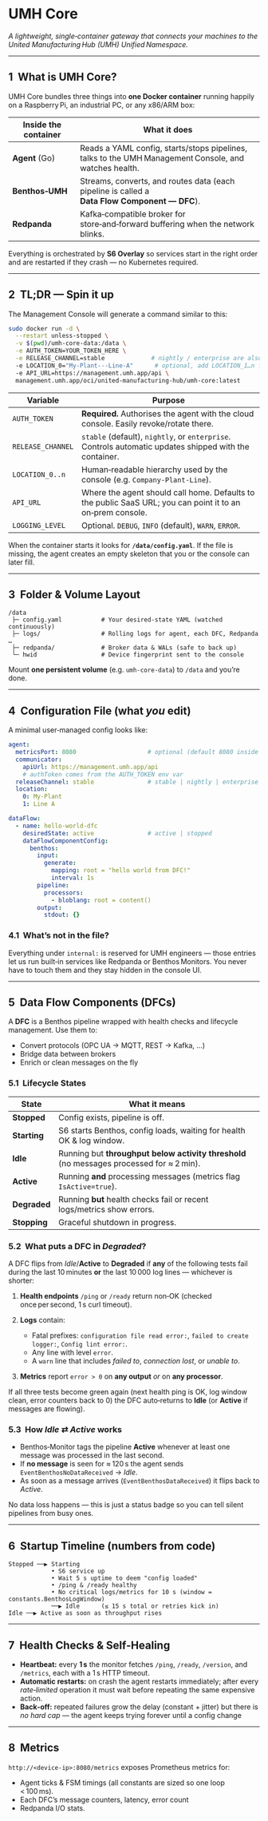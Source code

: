 # UMH Core

*A lightweight, single‑container gateway that connects your machines to the United Manufacturing Hub (UMH) Unified Namespace.*

---

## 1  What is UMH Core?

UMH Core bundles three things into **one Docker container** running happily on a Raspberry Pi, an industrial PC, or any x86/ARM box:

| Inside the container | What it does                                                                                          |
| -------------------- | ----------------------------------------------------------------------------------------------------- |
| **Agent** (Go)       | Reads a YAML config, starts/stops pipelines, talks to the UMH Management Console, and watches health. |
| **Benthos‑UMH**      | Streams, converts, and routes data (each pipeline is called a **Data Flow Component — DFC**).         |
| **Redpanda**         | Kafka‑compatible broker for store‑and‑forward buffering when the network blinks.                      |

Everything is orchestrated by **S6 Overlay** so services start in the right order and are restarted if they crash — no Kubernetes required.

---

## 2  TL;DR — Spin it up

The Management Console will generate a command similar to this:

```bash
sudo docker run -d \
  --restart unless-stopped \
  -v $(pwd)/umh-core-data:/data \
  -e AUTH_TOKEN=YOUR_TOKEN_HERE \
  -e RELEASE_CHANNEL=stable             # nightly / enterprise are also available
  -e LOCATION_0="My‑Plant---Line‑A"      # optional, add LOCATION_1…n for hierarchies
  -e API_URL=https://management.umh.app/api \
  management.umh.app/oci/united-manufacturing-hub/umh-core:latest
```

| Variable          | Purpose                                                                                                    |
| ----------------- | ---------------------------------------------------------------------------------------------------------- |
| `AUTH_TOKEN`      | **Required.** Authorises the agent with the cloud console. Easily revoke/rotate there.                     |
| `RELEASE_CHANNEL` | `stable` (default), `nightly`, or `enterprise`. Controls automatic updates shipped with the container.     |
| `LOCATION_0..n`   | Human‑readable hierarchy used by the console (e.g. `Company‑Plant‑Line`).                                  |
| `API_URL`         | Where the agent should call home. Defaults to the public SaaS URL; you can point it to an on‑prem console. |
| `LOGGING_LEVEL`   | Optional. `DEBUG`, `INFO` (default), `WARN`, `ERROR`.                                                      |

When the container starts it looks for **`/data/config.yaml`**. If the file is missing, the agent creates an empty skeleton that you or the console can later fill.

---

## 3  Folder & Volume Layout

```
/data
 ├─ config.yaml           # Your desired‑state YAML (watched continuously)
 ├─ logs/                 # Rolling logs for agent, each DFC, Redpanda …
 ├─ redpanda/             # Broker data & WALs (safe to back up)
 └─ hwid                  # Device fingerprint sent to the console
```

Mount **one persistent volume** (e.g. `umh-core-data`) to `/data` and you’re done.

---

## 4  Configuration File (what *you* edit)

A minimal user‑managed config looks like:

```yaml
agent:
  metricsPort: 8080                    # optional (default 8080 inside container)
  communicator:
    apiUrl: https://management.umh.app/api
    # authToken comes from the AUTH_TOKEN env var
  releaseChannel: stable               # stable | nightly | enterprise
  location:
    0: My‑Plant
    1: Line A

dataFlow:
  - name: hello-world-dfc
    desiredState: active               # active | stopped
    dataFlowComponentConfig:
      benthos:
        input:
          generate:
            mapping: root = "hello world from DFC!"
            interval: 1s
        pipeline:
          processors:
            - bloblang: root = content()
        output:
          stdout: {}
```

### 4.1  What’s **not** in the file?

Everything under `internal:` is reserved for UMH engineers — those entries let us run built‑in services like Redpanda or Benthos Monitors. You never have to touch them and they stay hidden in the console UI.

---

## 5  Data Flow Components (DFCs)

A **DFC** is a Benthos pipeline wrapped with health checks and lifecycle management. Use them to:

* Convert protocols (OPC UA → MQTT, REST → Kafka, …)
* Bridge data between brokers
* Enrich or clean messages on the fly

### 5.1  Lifecycle States

| State        | What it means                                                                            |
| ------------ | ---------------------------------------------------------------------------------------- |
| **Stopped**  | Config exists, pipeline is off.                                                          |
| **Starting** | S6 starts Benthos, config loads, waiting for health OK & log window.                     |
| **Idle**     | Running but **throughput below activity threshold** (no messages processed for ≈ 2 min). |
| **Active**   | Running **and** processing messages (metrics flag `IsActive=true`).                      |
| **Degraded** | Running **but** health checks fail or recent logs/metrics show errors.                   |
| **Stopping** | Graceful shutdown in progress.                                                           |


### 5.2  What puts a DFC in *Degraded*?

A DFC flips from *Idle*/**Active** to **Degraded** if **any** of the following tests fail during the last 10 minutes **or** the last 10 000 log lines — whichever is shorter:

1. **Health endpoints** `/ping` or `/ready` return non‑OK (checked once per second, 1 s curl timeout).
2. **Logs** contain:

   * Fatal prefixes: `configuration file read error:`, `failed to create logger:`, `Config lint error:`.
   * Any line with level `error`.
   * A `warn` line that includes *failed to*, *connection lost*, or *unable to*.
3. **Metrics** report `error > 0` on **any output** *or* on **any processor**.

If all three tests become green again (next health ping is OK, log window clean, error counters back to 0) the DFC auto‑returns to **Idle** (or **Active** if messages are flowing).

### 5.3  How *Idle* ⇄ *Active* works

* Benthos‑Monitor tags the pipeline **Active** whenever at least one message was processed in the last second.
* If **no message** is seen for ≈ 120 s the agent sends `EventBenthosNoDataReceived` → *Idle*.
* As soon as a message arrives (`EventBenthosDataReceived`) it flips back to *Active*.

No data loss happens — this is just a status badge so you can tell silent pipelines from busy ones.

---

## 6  Startup Timeline (numbers from code)

```
Stopped ──▶ Starting
            • S6 service up
            • Wait 5 s uptime to deem "config loaded"
            • /ping & /ready healthy
            • No critical logs/metrics for 10 s (window = constants.BenthosLogWindow)
            ──▶ Idle      (≤ 15 s total or retries kick in)
Idle ──▶ Active as soon as throughput rises
```

---

## 7  Health Checks & Self‑Healing

* **Heartbeat:** every **1 s** the monitor fetches `/ping`, `/ready`, `/version`, and `/metrics`, each with a 1 s HTTP timeout.
* **Automatic restarts:** on crash the agent restarts immediately; after every *rate‑limited* operation it must wait before repeating the same expensive action.
* **Back‑off:** repeated failures grow the delay (constant + jitter) but there is *no hard cap* — the agent keeps trying forever until a config change

---

## 8  Metrics

`http://<device‑ip>:8080/metrics` exposes Prometheus metrics for:

* Agent ticks & FSM timings (all constants are sized so one loop < 100 ms).
* Each DFC’s message counters, latency, error count
* Redpanda I/O stats.